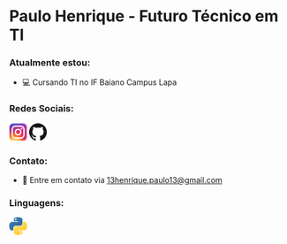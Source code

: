 # Paulo Henrique - Futuro Técnico em TI
### Atualmente estou:
- 💻 Cursando TI no IF Baiano Campus Lapa
### Redes Sociais:
[![Instagram](folder/instagram.png)](https://www.instagram.com/upaulohen/)
[![GitHub](folder/github.png)](https://github.com/Paullin-dev)
### Contato:
- 📧 Entre em contato via 13henrique.paulo13@gmail.com
### Linguagens:
![Python](folder/python.png)

<!---
Paullin-dev/Paullin-dev is a ✨ special ✨ repository because its `README.md` (this file) appears on your GitHub profile.
You can click the Preview link to take a look at your changes.
--->
